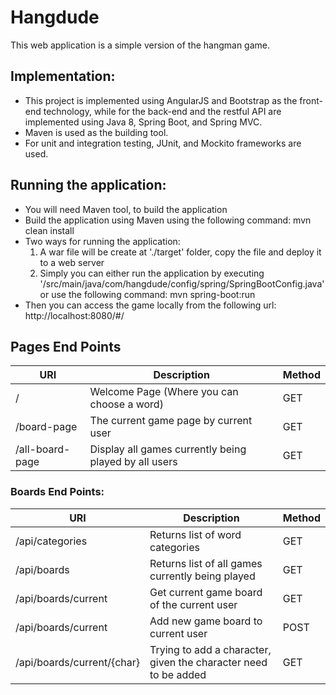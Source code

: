 # Hangdude
This web application is a simple version of the hangman game.

## Implementation:
- This project is implemented using AngularJS and Bootstrap as the front-end technology, while for the back-end and the restful API are implemented using Java 8, Spring Boot, and Spring MVC. 
- Maven is used as the building tool. 
- For unit and integration testing, JUnit, and Mockito frameworks are used. 

## Running the application:
- You will need Maven tool, to build the application
- Build the application using Maven using the following command: mvn clean install
- Two ways for running the application:
	1. A war file will be create at './target' folder, copy the file and deploy it to a web server
	2. Simply you can either run the application by executing '/src/main/java/com/hangdude/config/spring/SpringBootConfig.java' or use the following command: mvn spring-boot:run
- Then you can access the game locally from the following url: http://localhost:8080/#/

## Pages End Points 
|              URI                   |                               Description                               |   Method   |
|------------------------------------|-------------------------------------------------------------------------|------------|
| /                                  | Welcome Page (Where you can choose a word)                              |     GET    |
| /board-page                        | The current game page by current user                                   |     GET    |
| /all-board-page                    | Display all games currently being played by all users                   |     GET    |


### Boards End Points:
|              URI                   |                  Description                     					  |    Method   |
|------------------------------------|------------------------------------------------------------------------|-------------|
| /api/categories                    | Returns list of word categories                                        |     GET     |
| /api/boards                        | Returns list of all games currently being played                       |     GET     |
| /api/boards/current                | Get current game board of the current user                             |     GET     |
| /api/boards/current                | Add new game board to current user                  					  |     POST    |
| /api/boards/current/{char}         | Trying to add a character, given the character need to be added        |     GET     |